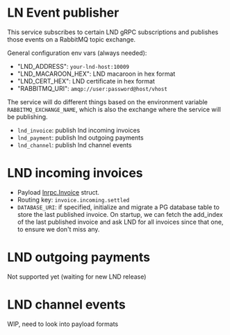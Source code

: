 # LN Event publisher

This service subscribes to certain LND gRPC subscriptions and publishes those events on a RabbitMQ topic exchange.

General configuration env vars (always needed):
- "LND_ADDRESS": `your-lnd-host:10009`
- "LND_MACAROON_HEX": LND macaroon in hex format
- "LND_CERT_HEX": LND certificate in hex format
- "RABBITMQ_URI": `amqp://user:password@host/vhost`

The service will do different things based on the environment variable `RABBITMQ_EXCHANGE_NAME`, which is also the exchange where the service will be publishing.

- `lnd_invoice`: publish lnd incoming invoices 
- `lnd_payment`: publish lnd outgoing payments
- `lnd_channel`: publish lnd channel events
# LND incoming invoices
- Payload [lnrpc.Invoice](https://github.com/lightningnetwork/lnd/blob/master/lnrpc/lightning.pb.go#L11597) struct.
- Routing key: `invoice.incoming.settled`
- `DATABASE_URI`: if specified, initialize and migrate a PG database table to store the last published invoice. On startup, we can fetch the add_index of the last published invoice and ask LND for all invoices since that one, to ensure we don't miss any.
# LND outgoing payments
Not supported yet (waiting for new LND release)
# LND channel events
WIP, need to look into payload formats
